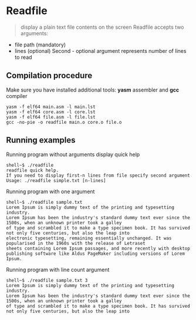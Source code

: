# Readfile
> display a plain text file contents on the screen
Readfile accepts two arguments:
* file path (mandatory)
* lines (optional)
Second - optional argument represents number of lines to read
## Compilation procedure
Make sure you have installed additional tools: **yasm** assembler and **gcc** compiler
```
yasm -f elf64 main.asm -l main.lst
yasm -f elf64 core.asm -l core.lst
yasm -f elf64 file.asm -l file.lst
gcc -no-pie -o readfile main.o core.o file.o
```
## Running examples
Running program without arguments display quick help
```
shell~$ ./readfile 
readfile quick help.
If you need to display first-n lines from file specify second argument
Usage: ./readfile simple.txt [n-lines]
```
Running program with one argument
```
shell~$ ./readfile sample.txt 
Lorem Ipsum is simply dummy text of the printing and typesetting industry. 
Lorem Ipsum has been the industry's standard dummy text ever since the 1500s, when an unknown printer took a galley 
of type and scrambled it to make a type specimen book. It has survived not only five centuries, but also the leap into 
electronic typesetting, remaining essentially unchanged. It was popularised in the 1960s with the release of Letraset 
sheets containing Lorem Ipsum passages, and more recently with desktop publishing software like Aldus PageMaker including versions of Lorem Ipsum.
```
Running program with line count argument
```
shell~$ ./readfile sample.txt 3
Lorem Ipsum is simply dummy text of the printing and typesetting industry. 
Lorem Ipsum has been the industry's standard dummy text ever since the 1500s, when an unknown printer took a galley 
of type and scrambled it to make a type specimen book. It has survived not only five centuries, but also the leap into 
```